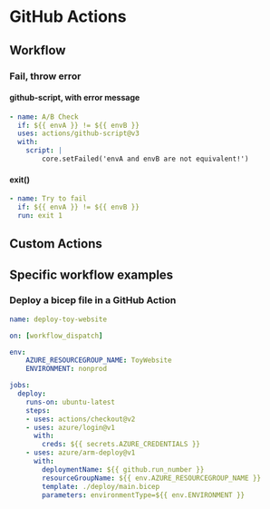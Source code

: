 # GitHub Actions

## Workflow

### Fail, throw error

#### github-script, with error message

```yml
- name: A/B Check
  if: ${{ envA }} != ${{ envB }}
  uses: actions/github-script@v3
  with:
    script: |
        core.setFailed('envA and envB are not equivalent!')
```

#### exit()

```yml
- name: Try to fail
  if: ${{ envA }} != ${{ envB }}
  run: exit 1
```

## Custom Actions

## Specific workflow examples

### Deploy a bicep file in a GitHub Action

```yaml
name: deploy-toy-website

on: [workflow_dispatch]

env:
    AZURE_RESOURCEGROUP_NAME: ToyWebsite
    ENVIRONMENT: nonprod

jobs:
  deploy:
    runs-on: ubuntu-latest
    steps:
    - uses: actions/checkout@v2
    - uses: azure/login@v1
      with:
        creds: ${{ secrets.AZURE_CREDENTIALS }}
    - uses: azure/arm-deploy@v1
      with:
        deploymentName: ${{ github.run_number }}
        resourceGroupName: ${{ env.AZURE_RESOURCEGROUP_NAME }}
        template: ./deploy/main.bicep
        parameters: environmentType=${{ env.ENVIRONMENT }}
```
